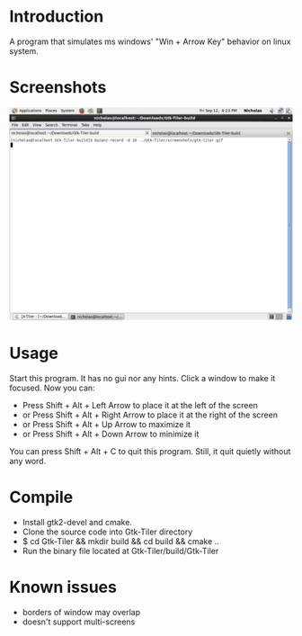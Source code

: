 Introduction
============

A program that simulates ms windows' "Win + Arrow Key" behavior on linux system. 

Screenshots
===========

![Screenshot](/screenshots/gtk-tiler.gif?raw=true "Gtk-Tiler")

Usage
=====

Start this program. It has no gui nor any hints. Click a window to make it focused. Now you can:

 - Press Shift + Alt + Left Arrow to place it at the left of the screen
 - or Press Shift + Alt + Right Arrow to place it at the right of the screen
 - or Press Shift + Alt + Up Arrow to maximize it
 - or Press Shift + Alt + Down Arrow to minimize it

You can press Shift + Alt + C to quit this program. Still, it quit quietly without any word.

Compile
=======

 - Install gtk2-devel and cmake.
 - Clone the source code into Gtk-Tiler directory
 - $ cd Gtk-Tiler && mkdir build && cd build && cmake ..
 - Run the binary file located at Gtk-Tiler/build/Gtk-Tiler

Known issues
============

 - borders of window may overlap
 - doesn't support multi-screens
